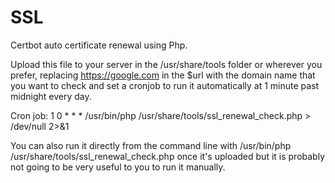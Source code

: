 # SSL
Certbot auto certificate renewal using Php.

Upload this file to your server in the /usr/share/tools folder or wherever you prefer, replacing https://google.com in the $url with the domain name that you want to check and set a cronjob to run it automatically at 1 minute past midnight every day.

Cron job: 1 0 * * * /usr/bin/php /usr/share/tools/ssl_renewal_check.php > /dev/null 2>&1

You can also run it directly from the command line with /usr/bin/php /usr/share/tools/ssl_renewal_check.php once it's uploaded but it is probably not going to be very useful to you to run it manually.

